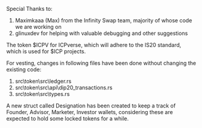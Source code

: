 Special Thanks to:
1. Maximkaaa (Max) from the Infinity Swap team, majority of whose code we are working on
2. glinuxdev for helping with valuable debugging and other suggestions

The token $ICPV for ICPverse, which will adhere to the IS20 standard, which is used for $ICP projects.

For vesting, changes in following files have been done without changing the existing code:
1. src\token\src\ledger.rs
2. src\token\src\api\dip20_transactions.rs
3. src\token\src\types.rs

A new struct called Designation has been created to keep a track of Founder, Advisor, Marketer, Investor wallets, considering these are expected to hold some locked tokens for a while.
